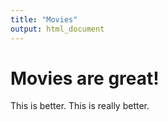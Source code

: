 ```yaml
---
title: "Movies"
output: html_document
---
```


# Movies are great!
 This is better. This is really better.